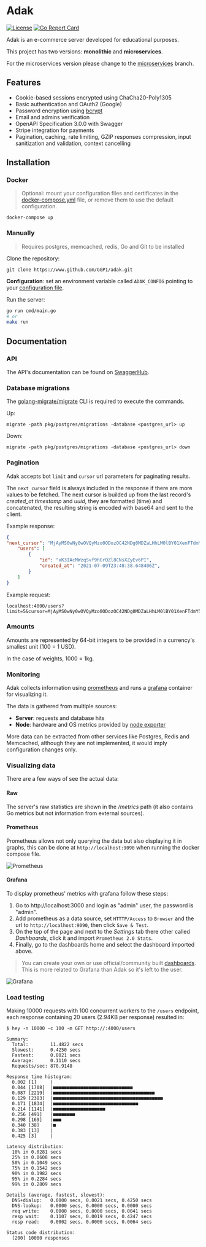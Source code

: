# Adak

[![License](https://img.shields.io/badge/license-MIT-blue.svg)](https://github.com/GGP1/adak/blob/master/LICENSE)
[![Go Report Card](https://goreportcard.com/badge/github.com/GGP1/adak)](https://goreportcard.com/report/github.com/GGP1/adak)

Adak is an e-commerce server developed for educational purposes.

This project has two versions: **monolithic** and **microservices**.

For the microservices version please change to the [microservices](https://github.com/GGP1/adak/tree/microservices) branch.

## Features

- Cookie-based sessions encrypted using ChaCha20-Poly1305
- Basic authentication and OAuth2 (Google)
- Password encryption using [bcrypt](https://pkg.go.dev/golang.org/x/crypto/bcrypt)
- Email and admins verification
- OpenAPI Specification 3.0.0 with Swagger
- Stripe integration for payments
- Pagination, caching, rate limiting, GZIP responses compression, input sanitization and validation, context cancelling

## Installation

### Docker

> Optional: mount your configuration files and certificates in the [docker-compose.yml](/docker-compose.yml) file, or remove them to use the default configuration.

```
docker-compose up
```

### Manually

> Requires postgres, memcached, redis, Go and Git to be installed

Clone the repository: 
```
git clone https://www.github.com/GGP1/adak.git
```

**Configuration**: set an environment variable called `ADAK_CONFIG` pointing to your [configuration file](/config_example.yml).

Run the server: 

```bash
go run cmd/main.go
# or
make run
```

## Documentation

### API

The API's documentation can be found on [SwaggerHub](https://app.swaggerhub.com/apis/GGP1/ADAK_OAS3/1.0.0).

### Database migrations

The [golang-migrate/migrate](https://github.com/golang-migrate/migrate) CLI is required to execute the commands.

Up:
```
migrate -path pkg/postgres/migrations -database <postgres_url> up
```

Down:
```
migrate -path pkg/postgres/migrations -database <postgres_url> down
```

### Pagination

Adak accepts bot `limit` and `cursor` url parameters for paginating results. 

The `next_cursor` field is always included in the response if there are more values to be fetched. The next cursor is builded up from the last record's *created_at timestamp* and *uuid*, they are formatted (time) and concatenated, the resulting string is encoded with base64 and sent to the client.

Example response:

```json
{
"next_cursor": "MjAyMS0wNy0wOVQyMzo0ODozOC42NDg0MDZaLHhLM0lBY01XenFTdmY5aEdyUVpsOENOc1haeUV2NlBJ",
    "users": [
        {
            "id": "xK3IAcMWzqSvf9hGrQZl8CNsXZyEv6PI",
            "created_at": "2021-07-09T23:48:38.648406Z",
        }
    ]
}
```

Example request:
```
localhost:4000/users?limit=5&cursor=MjAyMS0wNy0wOVQyMzo0ODozOC42NDg0MDZaLHhLM0lBY01XenFTdmY5aEdyUVpsOENOc1haeUV2NlBJ
```

### Amounts

Amounts are represented by 64-bit integers to be provided in a currency's smallest unit (100 = 1 USD).

In the case of weights, 1000 = 1kg.

### Monitoring

Adak collects information using [prometheus](https://prometheus.io/) and runs a [grafana](https://grafana.com/) container for visualizing it.

The data is gathered from multiple sources:

- **Server**: requests and database hits
- **Node**: hardware and OS metrics provided by [node exporter](https://github.com/prometheus/node_exporter)

More data can be extracted from other services like Postgres, Redis and Memcached, although they are not implemented, it would imply configuration changes only.

### Visualizing data

There are a few ways of see the actual data:

#### Raw

The server's raw statistics are shown in the */metrics* path (it also contains Go metrics but not information from external sources).

#### Prometheus

Prometheus allows not only querying the data but also displaying it in graphs, this can be done at `http://localhost:9090` when running the docker compose file.

![Prometheus](https://user-images.githubusercontent.com/51374959/118064036-a459f500-b370-11eb-999b-6e539c5b4b9f.png)

#### Grafana

To display prometheus' metrics with grafana follow these steps:

1. Go to http://localhost:3000 and login as "admin" user, the password is "admin".
2. Add prometheus as a data source, set `HTTTP/Access` to `Browser` and the url to `http://localhost:9090`, then click `Save & Test`.
3. On the top of the page and next to the *Settings* tab there other called *Dashboards*, click it and import `Prometheus 2.0 Stats`.
4. Finally, go to the dashboards home and select the dashboard imported above.

> You can create your own or use official/community built [dashboards](https://grafana.com/grafana/dashboards). This is more related to Grafana than Adak so it's left to the user.

![Grafana](https://user-images.githubusercontent.com/51374959/118064057-ade35d00-b370-11eb-9fc2-4fa2dc859c8b.png)

### Load testing

Making 10000 requests with 100 concurrent workers to the `/users` endpoint, each response containing 20 users (2.94KB per response) resulted in:

```
$ hey -n 10000 -c 100 -m GET http://:4000/users

Summary:
  Total:        11.4822 secs
  Slowest:      0.4250 secs
  Fastest:      0.0021 secs
  Average:      0.1110 secs
  Requests/sec: 870.9148

Response time histogram:
  0.002 [1]     |
  0.044 [1708]  |■■■■■■■■■■■■■■■■■■■■■■■■■■■■■
  0.087 [2219]  |■■■■■■■■■■■■■■■■■■■■■■■■■■■■■■■■■■■■■
  0.129 [2383]  |■■■■■■■■■■■■■■■■■■■■■■■■■■■■■■■■■■■■■■■■
  0.171 [1834]  |■■■■■■■■■■■■■■■■■■■■■■■■■■■■■■■
  0.214 [1141]  |■■■■■■■■■■■■■■■■■■■
  0.256 [491]   |■■■■■■■■
  0.298 [169]   |■■■
  0.340 [38]    |■
  0.383 [13]    |
  0.425 [3]     |

Latency distribution:
  10% in 0.0281 secs
  25% in 0.0608 secs
  50% in 0.1049 secs
  75% in 0.1542 secs
  90% in 0.1982 secs
  95% in 0.2284 secs
  99% in 0.2809 secs

Details (average, fastest, slowest):
  DNS+dialup:   0.0000 secs, 0.0021 secs, 0.4250 secs
  DNS-lookup:   0.0000 secs, 0.0000 secs, 0.0000 secs
  req write:    0.0000 secs, 0.0000 secs, 0.0041 secs
  resp wait:    0.1107 secs, 0.0019 secs, 0.4247 secs
  resp read:    0.0002 secs, 0.0000 secs, 0.0064 secs

Status code distribution:
  [200] 10000 responses
```